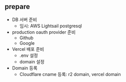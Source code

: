 ## prepare

- DB 서버 준비
  - 임시: AWS Lightsail postgresql
- production oauth provider 준비
  - Github
  - Google
- Vercel 배포 준비
  - .env 설정
  - domain 설정
- Domain 등록
  - Cloudflare cname 등록: r2 domain, vercel domain
